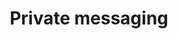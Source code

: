 ---
layout: post
title: Private messaging
excerpt: "Guides on implementing private communication between different sites/users"
categories: browse
tags: [Interaction with others,Sub,Private messaging]
primary_tag: Interaction with others
secondary_tag: Private messaging
comments: false
share: true
identifier: interaction

---